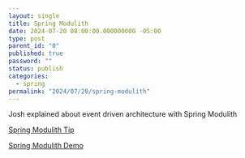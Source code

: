 ```yaml
---
layout: single
title: Spring Modulith
date: 2024-07-20 08:00:00.000000000 -05:00
type: post
parent_id: "0"
published: true
password: ""
status: publish
categories:
  - spring
permalink: "2024/07/20/spring-modulith"
---
```


Josh explained about event driven architecture with Spring Modulith

[Spring Modulith Tip](https://www.youtube.com/watch?v=MYEx0kO2-8A)

[Spring Modulith Demo](https://www.youtube.com/watch?v=FkP2aZiBrhg)
